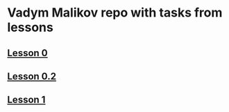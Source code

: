 # Vadym Malikov repo with tasks from lessons

## [Lesson 0](/Lesson0/README.md)

## [Lesson 0.2](/Lesson0.2/README.md)

## [Lesson 1](/Lesson1/README.md)
